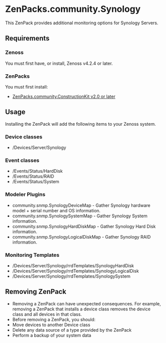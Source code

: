 # ZenPacks.community.Synology

This ZenPack provides additional monitoring options for Synology Servers.

## Requirements

### Zenoss

You must first have, or install, Zenoss v4.2.4 or later.

### ZenPacks

You must first install:

- [ZenPacks.community.ConstructionKit v2.0 or later](https://github.com/j053ph4/ZenPacks.community.ConstructionKit)

## Usage

Installing the ZenPack will add the following items to your Zenoss system.

### Device classes

- /Devices/Server/Synology

### Event classes

- /Events/Status/HardDisk
- /Events/Status/RAID
- /Events/Status/System

### Modeler Plugins

- community.snmp.SynologyDeviceMap - Gather Synology hardware model + serial number and OS information.
- community.snmp.SynologySystemMap - Gather Synology System information.
- community.snmp.SynologyHardDiskMap - Gather Synology Hard Disk information.
- community.snmp.SynologyLogicalDiskMap - Gather Synology RAID information.

### Monitoring Templates

- /Devices/Server/Synology/rrdTemplates/SynologyHardDisk
- /Devices/Server/Synology/rrdTemplates/SynologyLogicalDisk
- /Devices/Server/Synology/rrdTemplates/SynologySystem

## Removing ZenPack

- Removing a ZenPack can have unexpected consequences. For example, removing a ZenPack that installs a device class removes the device class and all devices in that class.
- Before removing a ZenPack, you should:
 - Move devices to another Device class
 - Delete any data source of a type provided by the ZenPack
 - Perform a backup of your system data
